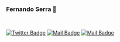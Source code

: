 ### Fernando Serra 👋
<br/>

[![Twitter Badge](https://img.shields.io/badge/-@fernando_Serra-1ca0f1?style=flat&labelColor=1ca0f1&logo=twitter&logoColor=white&link=https://twitter.com/fernando_serra)](https://twitter.com/Fernando_Serra) 
[![Mail Badge](https://img.shields.io/badge/-@fernando.serra.r-c94076?style=flat&labelColor=c94076&logo=instagram&logoColor=white)](https://instagram.com/fernando.serra.r) 
[![Mail Badge](https://img.shields.io/badge/-fernando.serra.r-c0392b?style=flat&labelColor=c0392b&logo=gmail&logoColor=white)](mailto:fernando.serra.r@gmail.com)
<!--
**fernandoserra/fernandoserra** is a ✨ _special_ ✨ repository because its `README.md` (this file) appears on your GitHub profile.

Here are some ideas to get you started:

- 🔭 I’m currently working on ...
- 🌱 I’m currently learning ...
- 👯 I’m looking to collaborate on ...
- 🤔 I’m looking for help with ...
- 💬 Ask me about ...
- 📫 How to reach me: ...
- 😄 Pronouns: ...
- ⚡ Fun fact: ...
-->
